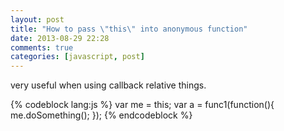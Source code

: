 ```yaml
---
layout: post
title: "How to pass \"this\" into anonymous function"
date: 2013-08-29 22:28
comments: true
categories: [javascript, post]
---
```


very useful when using callback relative things.

{% codeblock lang:js %}
var me = this;
var a = func1(function(){
	me.doSomething();
});
{% endcodeblock %}